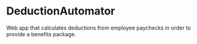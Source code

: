 # DeductionAutomator
Web app that calculates deductions from employee paychecks in order to provide a benefits package.
